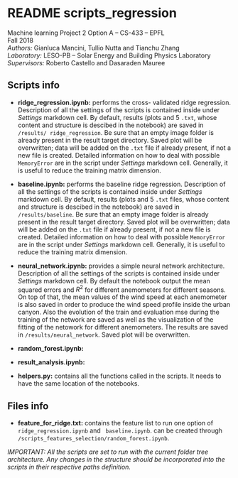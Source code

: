 #  README scripts_regression

Machine learning Project 2 Option A – CS-433 – EPFL<br>
Fall 2018<br>
*Authors:* Gianluca Mancini, Tullio Nutta and Tianchu Zhang<br>
*Laboratory:* LESO-PB – Solar Energy and Building Physics Laboratory<br>
*Supervisors:* Roberto Castello and Dasaraden Mauree

## Scripts info
- **ridge_regression.ipynb:** performs the cross- validated ridge regression. Description of all the settings of the scripts is contained inside under *Settings* markdown cell. By default, results (plots and 5 ``.txt``, whose content and structure is descibed in the notebook) are saved in ``/results/ ridge_regression``. Be sure that an empty image folder is already present in the result target directory. Saved plot will be overwritten; data will be added on the ``.txt`` file if already present, if not a new file is created. Detailed information on how to deal with possible ``MemoryError`` are in the script under *Settings* markdown cell. Generally, it is useful to reduce the training matrix dimension. 

- **baseline.ipynb:** performs the baseline ridge regression. Description of all the settings of the scripts is contained inside under *Settings* markdown cell. By default, results (plots and 5 ``.txt`` files, whose content and structure is descibed in the notebook) are saved in ``/results/baseline``. Be sure that an empty image folder is already present in the result target directory. Saved plot will be overwritten; data will be added on the ``.txt`` file if already present, if not a new file is created. Detailed information on how to deal with possible ``MemoryError`` are in the script under *Settings* markdown cell. Generally, it is useful to reduce the training matrix dimension. 

- **neural_network.ipynb:** provides a simple neural network architecture. Description of all the settings of the scripts is contained inside under *Settings* markdown cell. By default the notebook output the mean squared errors and $R^2$ for different anemometers for different seasons. On top of that, the mean values of the wind speed at each anemometer is also saved in order to produce the wind speed profile inside the urban canyon. Also the evolution of the train and evaluation mse during the training of the network are saved as well as the visualization of the fitting of the netowork for different anemometers. The results are saved in ``/results/neural_network``.  Saved plot will be overwritten.

- **random_forest.ipynb:**

- **result_analysis.ipynb:**

- **helpers.py:** contains all the functions called in the scripts. It needs to have the same location of the notebooks. 

## Files info
- **feature_for_ridge.txt:** contains the feature list to run one option of `` ridge_regression.ipynb`` and `` baseline.ipynb``. can be created through ``/scripts_features_selection/random_forest.ipynb``. 


*IMPORTANT: All the scripts are set to run with the current folder tree architecture.  Any changes in the structure should be incorporated into the scripts in their respective paths definition.*